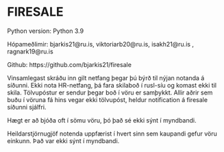 <h1>FIRESALE</h1>

<p>Python version: Python 3.9</p>

<p>Hópameðlimir: bjarkis21@ru.is, viktoriarb20@ru.is, isakh21@ru.is
, ragnark19@ru.is</p>

<p>Github: https://github.com/bjarkis21/firesale</p>

<p>Vinsamlegast skráðu inn gilt netfang þegar þú býrð til nýjan notanda
á síðunni. Ekki nota HR-netfang, þá fara skilaboð í rusl-síu og komast ekki til skila.
Tölvupóstur er sendur þegar boð í vöru er samþykkt. Allir aðrir sem buðu í vöruna
fá hins vegar ekki tölvupóst, heldur notification á firesale síðunni sjálfri.</p>

<p>Hægt er að bjóða oft í sömu vöru, þó það sé ekki sýnt í myndbandi.</p>
<p>Heildarstjörnugjöf notenda uppfærist í hvert sinn sem kaupandi gefur
vöru einkunn. Það var ekki sýnt í myndbandi.</p>
